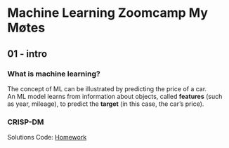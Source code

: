 # Machine Learning Zoomcamp My Møtes

## 01 - intro

### What is machine learning?

The concept of ML can be illustrated by predicting the price of a car.  
An ML model learns from information about objects, called **features** (such as year, mileage), to predict the **target** (in this case, the car’s price).

### CRISP-DM



Solutions Code: [Homework](https://github.com/mitologistka/Machine_Learning_Zoomcamp_Homework/blob/9a4f1b9a5b705040e3993abc17c683898aeaa3e4/01-intro/Homework.ipynb)





